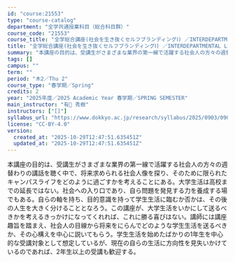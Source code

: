 ```yaml
---
id: "course:21553"
type: "course-catalog"
department: "全学共通授業科目（総合科目群）"
course_code: "21553"
course_title: "全学総合講座(社会を生き抜くセルフブランディングⅠ) ／INTERDEPARTMENTAL LECTURES(SELF-BRANDING TO SURVIVE IN SOCIETY I)"
title: "全学総合講座(社会を生き抜くセルフブランディングⅠ) ／INTERDEPARTMENTAL LECTURES(SELF-BRANDING TO SURVIVE IN SOCIETY I)"
summary: "本講座の目的は、受講生がさまざまな業界の第一線で活躍する社会人の方々の週替わりの講話を聴く中で、将来求められる社会人像を探り、そのために限られたキャンパスライフをどのように過ごすかを考えることにある。大学生活は高校までの延長ではない。社会へ…"
tags: []
campus: ""
term: ""
period: "木2／Thu 2"
course_type: "春学期／Spring"
credits: 2
year: "2025年度／2025 Academic Year 春学期／SPRING SEMESTER"
main_instructor: "有 秀樹"
instructors: ["[]"]
syllabus_url: "https://www.dokkyo.ac.jp/research/syllabus/2025/0903/0903_21553_ja_JP.html"
license: "CC-BY-4.0"
version:
  created_at: "2025-10-29T12:47:51.635451Z"
  updated_at: "2025-10-29T12:47:51.635451Z"
---
```

本講座の目的は、受講生がさまざまな業界の第一線で活躍する社会人の方々の週替わりの講話を聴く中で、将来求められる社会人像を探り、そのために限られたキャンパスライフをどのように過ごすかを考えることにある。大学生活は高校までの延長ではない。社会への入り口であり、自ら問題を発見する力を養成する場でもある。自らの軸を持ち、目的意識を持って学生生活に臨むか否かは、その後の人生を大きく分けることとなろう。この講座が、大学生活をいかにして送るべきかを考えるきっかけになってくれれば、これに勝る喜びはない。講師には講座趣旨を踏まえ、社会人の目線から将来をにらんでどのような学生生活を送るべきか、その心構えを中心に説いてもらう。学生生活を始めたばかりの1年生を中心的な受講対象として想定しているが、現在の自らの生活に方向性を見失いかけているのであれば、2年生以上の受講も歓迎する。
